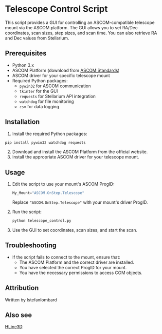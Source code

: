 # Telescope Control Script

This script provides a GUI for controlling an ASCOM-compatible telescope mount via the ASCOM platform. The GUI allows you to set RA/Dec coordinates, scan sizes, step sizes, and scan time. You can also retrieve RA and Dec values from Stellarium.

## Prerequisites
- Python 3.x
- ASCOM Platform (download from [ASCOM Standards](https://ascom-standards.org/))
- ASCOM driver for your specific telescope mount
- Required Python packages:
  - `pywin32` for ASCOM communication
  - `tkinter` for the GUI
  - `requests` for Stellarium API integration
  - `watchdog` for file monitoring
  - `csv` for data logging

## Installation
1. Install the required Python packages:
```bash
pip install pywin32 watchdog requests
```
2. Download and install the ASCOM Platform from the official website.
3. Install the appropriate ASCOM driver for your telescope mount.

## Usage
1. Edit the script to use your mount's ASCOM ProgID:
   ```python
   My_Mount="ASCOM.OnStep.Telescope"
   ```
   Replace `"ASCOM.OnStep.Telescope"` with your mount's driver ProgID.

2. Run the script:
   ```bash
   python telescope_control.py
   ```
3. Use the GUI to set coordinates, scan sizes, and start the scan.

## Troubleshooting
- If the script fails to connect to the mount, ensure that:
  - The ASCOM Platform and the correct driver are installed.
  - You have selected the correct ProgID for your mount.
  - You have the necessary permissions to access COM objects.

## Attribution
Written by lstefanlombard

## Also see
[HLine3D](https://github.com/AP-HLine-3D/HLine3D)



